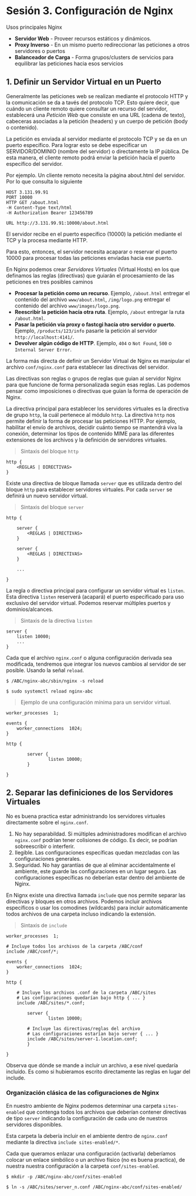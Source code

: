 # Sesión 3. Configuración de Nginx

Usos principales Nginx

* **Servidor Web** - Proveer recursos estáticos y dinámicos.
* **Proxy Inverso** - En un mismo puerto redireccionar las peticiones a otros servidores o puertos
* **Balanceador de Carga** - Forma grupos/clusters de servicios para equilibrar las peticiones hacia esos servicios

## 1. Definir un Servidor Virtual en un Puerto

Generalmente las peticiones web se realizan mediante
el protocolo HTTP y la comunicación se da a tavés del
protocolo TCP. Esto quiere decir, que cuándo un cliente
remoto quiere consultar un recurso del servidor, 
establecerá una *Petición Web* que consiste en
una URL (cadena de texto), cabeceras asociadas a la petición
(headers) y un cuerpo de petición (body o contenido).

La petición es enviada al servidor mediante el protocolo
TCP y se da en un puerto específico. Para lograr esto
se debe especificar un SERVIDOR/DOMINIO (nombre del servidor)
o directamente la IP pública. De esta manera, el cliente
remoto podrá enviar la petición hacía el puerto específico
del servidor.

Por ejemplo. Un cliente remoto necesita la página
about.html del servidor. Por lo que consulta lo siguiente

	HOST 3.131.99.91
	PORT 10000
	HTTP GET /about.html
	-H Content-Type text/html
	-H Authorization Bearer 123456789

	URL http://3.131.99.91:10000/about.html

El servidor recibe en el puerto específico (10000)
la petición mediante el TCP y la procesa mediante HTTP.

Para esto, entonces, el servidor necesita acaparar o
reservar el puerto 10000 para procesar todas
las peticiones envíadas hacia ese puerto.

En Nginx podemos crear *Servidores Virtuales* (Virtual Hosts)
en los que definamos las reglas (directivas) que guiarán
el procesamiento de las peticiones en tres posibles caminos

* **Procesar la petición como un recurso**. Ejemplo, `/about.html`
entregar el contenido del archivo `www/about.html`, `/img/logo.png`
entregar el contenido del archivo `www/images/logo.png`.
* **Reescribir la petición hacía otra ruta**. Ejemplo, `/about`
entregar la ruta `/about.html`.
* **Pasar la petición vía proxy o fastcgi hacía otro servidor
o puerto**. Ejemplo, `/products/123/info` pasarle la petición
al servidor `http://localhost:4141/`.
* **Devolver algún código de HTTP**. Ejemplo, `404` o `Not Found`,
`500` o `Internal Server Error`.

La forma más directa de definir un Servidor Virtual de Nginx
es manipular el archivo `conf/nginx.conf` para establecer
las directivas del servidor.

Las directivas son reglas o grupos de reglas que guian
al servidor Nginx para que funcione de forma personalizada
según esas reglas. Las podemos pensar como imposiciones
o directivas que guían la forma de operación de Nginx.

La directiva principal para establecer los servidores virtuales
es la directiva de grupo `http`, la cuál pertenece al módulo
`http`. La directiva `http` nos permite definir la forma
de procesar las peticiones HTTP. Por ejemplo, habilitar
el envío de archivos, decidir cuánto tiempo se mantendrá
viva la conexión, determinar los tipos de contenido MIME
para las diferentes extensiones de los archivos y la
definición de servidores virtuales.

> Sintaxis del bloque `http`

```
http {
	<REGLAS | DIRECTIVAS>
}
```

Existe una directiva de bloque llamada `server` que es
utilizada dentro del bloque `http` para establecer
servidores virtuales. Por cada `server` se definirá
un nuevo servidor virtual.

> Sintaxis del bloque `server`

```
http {
	
	server {
		<REGLAS | DIRECTIVAS>
	}

	server {
		<REGLAS | DIRECTIVAS>
	}

	...

}
```

La regla o directiva principal para configurar un servidor
virtual es `listen`. Esta directiva `listen` reserverá
(acapará) el puerto especificado para uso exclusivo
del servidor virtual. Podemos reservar múltiples puertos
y dominios/alcances.

> Sintaxis de la directiva `listen`

```
server {
	listen 10000;
	...
}
```

Cada que el archivo `nginx.conf` o alguna configuración
derivada sea modificada, tendremos que integrar los nuevos
cambios al servidor de ser posible. Usando la señal `reload`.

	$ /ABC/nginx-abc/sbin/nginx -s reload

	$ sudo systemctl reload nginx-abc

> Ejemplo de una configuración mínima para un servidor virtual.

```
worker_processes  1;

events {
    worker_connections  1024;
}

http {

        server {
                listen 10000;
        }

}
```

## 2. Separar las definiciones de los Servidores Virtuales

No es buena practica estar administrando los servidores
virtuales directamente sobre el `nginx.conf`.

1. No hay separabildad. Si múltiples administradores
modifican el archivo `nginx.conf` podrían tener colisiones
de código. Es decir, se podrían sobreescribir o interferir.
2. Ilegible. Las configuraciones específicas quedan
mezcladas con las configuraciones generales.
3. Seguridad. No hay garantías de que al eliminar
accidentalmente el ambiente, este guarde las configuraciones
en un lugar seguro. Las configuraciones específicas
no deberían estar dentro del ambiente de Nginx.

En Nignx existe una directiva llamada `include` que
nos permite separar las directivas y bloques en 
otros archivos. Podemos incluir archivos específicos
o usar los comodines (wildcards) para incluir
automáticamente todos archivos de una carpeta
incluso indicando la extensión.

> Sintaxis de `include`

```
worker_processes  1;

# Incluye todos los archivos de la carpeta /ABC/conf
include /ABC/conf/*;

events {
    worker_connections  1024;
}

http {

	# Incluye los archivos .conf de la carpeta /ABC/sites
	# Las configuraciones quedarían bajo http { ... }
	include /ABC/sites/*.conf;

        server {
                listen 10000;

		# Incluye las directivas/reglas del archivo
		# Las configuraciones estarían bajo server { ... }
		include /ABC/sites/server-1.location.conf;
        }

}
```

Observa que dónde se mande a incluir un archivo,
a ese nivel quedaría incluído. Es como si hubieramos
escrito directamente las reglas en lugar del include.

### Organización clásica de las cofiguraciones de Nginx

En nuestro ambiente de Nginx podemos determinar una carpeta
`sites-enabled` que contenga todos los archivos que deberían
contener directivas de tipo `server` indicando la configuración
de cada uno de nuestros servidores disponibles.

Esta carpeta la debería incluir en el ambiente dentro de
`nginx.conf` mediante la directiva `include sites-enabled/*`.

Cada que queramos enlazar una configuración (activarla)
deberíamos colocar un enlace simbólico o un archivo físico
(no es buena practica), de nuestra nuestra configuración
a la carpeta `conf/sites-enabled`.

	$ mkdir -p /ABC/nginx-abc/conf/sites-enabled

	$ ln -s /ABC/sites/server_n.conf /ABC/nginx-abc/conf/sites-enabled/


















